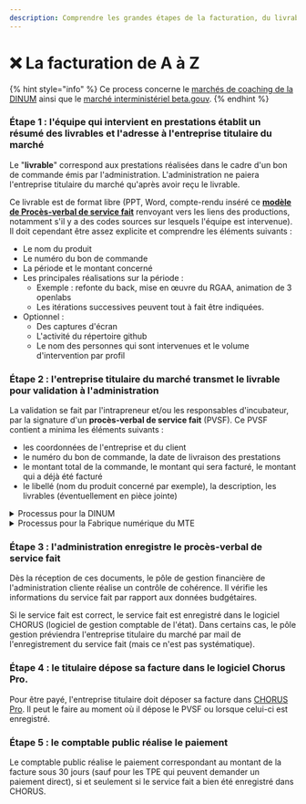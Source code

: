 ```yaml
---
description: Comprendre les grandes étapes de la facturation, du livrable au paiement.
---
```


# ❌ La facturation de A à Z

{% hint style="info" %}
Ce process concerne le [marchés de coaching de la DINUM](../marches-publics-beta.gouv.fr/marche-coaching.md) ainsi que le [marché interministériel beta.gouv](../marches-publics-beta.gouv.fr/marche-interministeriel-beta/).
{% endhint %}

### Étape 1 : l'équipe qui intervient en prestations établit un résumé des livrables et l'adresse à l'entreprise titulaire du marché <a href="#id-1-lequipe-de-la-startup-detat-ou-de-territoire-etabli-un-resume-des-livrables-et-ladresse-au-titu" id="id-1-lequipe-de-la-startup-detat-ou-de-territoire-etabli-un-resume-des-livrables-et-ladresse-au-titu"></a>

Le "**livrable**" correspond aux prestations réalisées dans le cadre d'un bon de commande émis par l'administration. L'administration ne paiera l'entreprise titulaire du marché qu'après avoir reçu le livrable.

Ce livrable est de format libre (PPT, Word, compte-rendu inséré ce [**modèle de Procès-verbal de service fait**](https://docs.google.com/document/d/1uiosbZHpDuWksYVGZUCpheO9lhwt6O6d2Qu7Vypi5RA/edit?usp=sharing) renvoyant vers les liens des productions, notamment s'il y a des codes sources sur lesquels l'équipe est intervenue). Il doit cependant être assez explicite et comprendre les éléments suivants :

* Le nom du produit
* Le numéro du bon de commande
* La période et le montant concerné
* Les principales réalisations sur la période :
  * Exemple : refonte du back, mise en œuvre du RGAA, animation de 3 openlabs
  * Les itérations successives peuvent tout à fait être indiquées.
* Optionnel :
  * Des captures d'écran
  * L'activité du répertoire github
  * Le nom des personnes qui sont intervenues et le volume d'intervention par profil

### Étape 2 : l'entreprise titulaire du marché transmet le livrable pour validation à l'administration <a href="#id-1-lequipe-de-la-startup-detat-ou-de-territoire-etabli-un-resume-des-livrables-et-ladresse-au-titu" id="id-1-lequipe-de-la-startup-detat-ou-de-territoire-etabli-un-resume-des-livrables-et-ladresse-au-titu"></a>

La validation se fait par l'intrapreneur et/ou les responsables d'incubateur, par la signature d'un **procès-verbal de service fait** (PVSF). Ce PVSF contient a minima les éléments suivants :

* les coordonnées de l'entreprise et du client
* le numéro du bon de commande, la date de livraison des prestations
* le montant total de la commande, le montant qui sera facturé, le montant qui a déjà été facturé
* le libellé (nom du produit concerné par exemple), la description, les livrables (éventuellement en pièce jointe)

<details>

<summary>Processus pour la DINUM</summary>

Un [**modèle de procès-verbal de service fait**](https://docs.google.com/document/d/1uiosbZHpDuWksYVGZUCpheO9lhwt6O6d2Qu7Vypi5RA/edit) (PVSF) est à disposition des entreprises titulaires des marchés de la DINUM. Son utilisation n'est pas obligatoire.

Les entreprises titulaires des marchés de la DINUM sont invités à transmettre les PVSF complétés sur l'espace Trello consacré. Pour demander un accès au Trello, transmettre un message à compta@beta.gouv.fr

</details>

<details>

<summary>Processus pour la Fabrique numérique du MTE</summary>

L’attributaire dépose le PV livraison sur le[ notion ](https://www.notion.so/lafabnum/Suivi-des-bons-de-commande-BC-9e2e7dae11c740ce99a2e9e87cb3873c)en **décalant la carte dans la colonne “PV à signer”** et notifie l’intra + Benjamin.

L'intra et Benjamin signent.

Le PV est alors intégré ans CHORUS Pro (logiciel de gestion comptable de l'état) par Cathie pour devenir un service fait.

</details>

### Étape 3 : l'administration enregistre le procès-verbal de service fait <a href="#id-4-le-pole-gestion-verifie-le-proces-verbal-lenregistre-dans-chorus-pro-et-adresse-une-copie-au-ti" id="id-4-le-pole-gestion-verifie-le-proces-verbal-lenregistre-dans-chorus-pro-et-adresse-une-copie-au-ti"></a>

Dès la réception de ces documents, le pôle de gestion financière de l'administration cliente réalise un contrôle de cohérence. Il vérifie les informations du service fait par rapport aux données budgétaires.

Si le service fait est correct, le service fait est enregistré dans le logiciel CHORUS (logiciel de gestion comptable de l'état). Dans certains cas, le pôle gestion préviendra l'entreprise titulaire du marché par mail de l'enregistrement du service fait (mais ce n'est pas systématique).

### Étape 4 : le titulaire dépose sa facture dans le logiciel Chorus Pro. <a href="#id-5-le-titulaire-depose-sa-facture-dans-le-logiciel-chorus" id="id-5-le-titulaire-depose-sa-facture-dans-le-logiciel-chorus"></a>

Pour être payé, l'entreprise titulaire doit déposer sa facture dans [CHORUS Pro](https://portail.chorus-pro.gouv.fr/aife\_csm/?id=aife\_index). Il peut le faire au moment où il dépose le PVSF ou lorsque celui-ci est enregistré.

### Étape 5 : le comptable public réalise le paiement

Le comptable public réalise le paiement correspondant au montant de la facture sous 30 jours (sauf pour les TPE qui peuvent demander un paiement direct), si et seulement si le service fait a bien été enregistré dans CHORUS.
